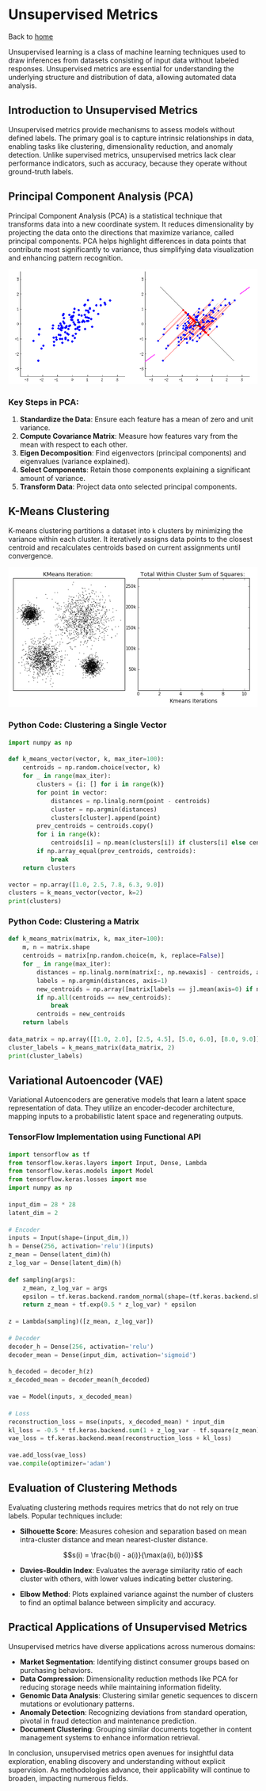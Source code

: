 # Unsupervised Metrics

Back to [home](../README.md)

Unsupervised learning is a class of machine learning techniques used to draw inferences from datasets consisting of input data without labeled responses. Unsupervised metrics are essential for understanding the underlying structure and distribution of data, allowing automated data analysis.

## Introduction to Unsupervised Metrics

Unsupervised metrics provide mechanisms to assess models without defined labels. The primary goal is to capture intrinsic relationships in data, enabling tasks like clustering, dimensionality reduction, and anomaly detection. Unlike supervised metrics, unsupervised metrics lack clear performance indicators, such as accuracy, because they operate without ground-truth labels.

## Principal Component Analysis (PCA)

Principal Component Analysis (PCA) is a statistical technique that transforms data into a new coordinate system. It reduces dimensionality by projecting the data onto the directions that maximize variance, called principal components. PCA helps highlight differences in data points that contribute most significantly to variance, thus simplifying data visualization and enhancing pattern recognition.

![graph](../pics/11_unsupervised_01.gif)

### Key Steps in PCA:

1. **Standardize the Data**: Ensure each feature has a mean of zero and unit variance.
2. **Compute Covariance Matrix**: Measure how features vary from the mean with respect to each other.
3. **Eigen Decomposition**: Find eigenvectors (principal components) and eigenvalues (variance explained).
4. **Select Components**: Retain those components explaining a significant amount of variance.
5. **Transform Data**: Project data onto selected principal components.

## K-Means Clustering

K-means clustering partitions a dataset into `k` clusters by minimizing the variance within each cluster. It iteratively assigns data points to the closest centroid and recalculates centroids based on current assignments until convergence.

![graph](../pics/11_unsupervised_02.gif)

### Python Code: Clustering a Single Vector

```python
import numpy as np

def k_means_vector(vector, k, max_iter=100):
    centroids = np.random.choice(vector, k)
    for _ in range(max_iter):
        clusters = {i: [] for i in range(k)}
        for point in vector:
            distances = np.linalg.norm(point - centroids)
            cluster = np.argmin(distances)
            clusters[cluster].append(point)
        prev_centroids = centroids.copy()
        for i in range(k):
            centroids[i] = np.mean(clusters[i]) if clusters[i] else centroids[i]
        if np.array_equal(prev_centroids, centroids):
            break
    return clusters

vector = np.array([1.0, 2.5, 7.8, 6.3, 9.0])
clusters = k_means_vector(vector, k=2)
print(clusters)
```

### Python Code: Clustering a Matrix

```python
def k_means_matrix(matrix, k, max_iter=100):
    m, n = matrix.shape
    centroids = matrix[np.random.choice(m, k, replace=False)]
    for _ in range(max_iter):
        distances = np.linalg.norm(matrix[:, np.newaxis] - centroids, axis=2)
        labels = np.argmin(distances, axis=1)
        new_centroids = np.array([matrix[labels == j].mean(axis=0) if np.any(labels == j) else centroids[j] for j in range(k)])
        if np.all(centroids == new_centroids):
            break
        centroids = new_centroids
    return labels

data_matrix = np.array([[1.0, 2.0], [2.5, 4.5], [5.0, 6.0], [8.0, 9.0]])
cluster_labels = k_means_matrix(data_matrix, 2)
print(cluster_labels)
```

## Variational Autoencoder (VAE)

Variational Autoencoders are generative models that learn a latent space representation of data. They utilize an encoder-decoder architecture, mapping inputs to a probabilistic latent space and regenerating outputs.

### TensorFlow Implementation using Functional API

```python
import tensorflow as tf
from tensorflow.keras.layers import Input, Dense, Lambda
from tensorflow.keras.models import Model
from tensorflow.keras.losses import mse
import numpy as np

input_dim = 28 * 28
latent_dim = 2

# Encoder
inputs = Input(shape=(input_dim,))
h = Dense(256, activation='relu')(inputs)
z_mean = Dense(latent_dim)(h)
z_log_var = Dense(latent_dim)(h)

def sampling(args):
    z_mean, z_log_var = args
    epsilon = tf.keras.backend.random_normal(shape=(tf.keras.backend.shape(z_mean)[0], latent_dim), mean=0., stddev=0.1)
    return z_mean + tf.exp(0.5 * z_log_var) * epsilon

z = Lambda(sampling)([z_mean, z_log_var])

# Decoder
decoder_h = Dense(256, activation='relu')
decoder_mean = Dense(input_dim, activation='sigmoid')

h_decoded = decoder_h(z)
x_decoded_mean = decoder_mean(h_decoded)

vae = Model(inputs, x_decoded_mean)

# Loss
reconstruction_loss = mse(inputs, x_decoded_mean) * input_dim
kl_loss = -0.5 * tf.keras.backend.sum(1 + z_log_var - tf.square(z_mean) - tf.exp(z_log_var), axis=-1)
vae_loss = tf.keras.backend.mean(reconstruction_loss + kl_loss)

vae.add_loss(vae_loss)
vae.compile(optimizer='adam')
```

## Evaluation of Clustering Methods

Evaluating clustering methods requires metrics that do not rely on true labels. Popular techniques include:

- **Silhouette Score**: Measures cohesion and separation based on mean intra-cluster distance and mean nearest-cluster distance.

$$s(i) = \frac{b(i) - a(i)}{\max(a(i), b(i))}$$

- **Davies-Bouldin Index**: Evaluates the average similarity ratio of each cluster with others, with lower values indicating better clustering.

- **Elbow Method**: Plots explained variance against the number of clusters to find an optimal balance between simplicity and accuracy.

## Practical Applications of Unsupervised Metrics

Unsupervised metrics have diverse applications across numerous domains:

- **Market Segmentation**: Identifying distinct consumer groups based on purchasing behaviors.
- **Data Compression**: Dimensionality reduction methods like PCA for reducing storage needs while maintaining information fidelity.
- **Genomic Data Analysis**: Clustering similar genetic sequences to discern mutations or evolutionary patterns.
- **Anomaly Detection**: Recognizing deviations from standard operation, pivotal in fraud detection and maintenance prediction.
- **Document Clustering**: Grouping similar documents together in content management systems to enhance information retrieval.

In conclusion, unsupervised metrics open avenues for insightful data exploration, enabling discovery and understanding without explicit supervision. As methodologies advance, their applicability will continue to broaden, impacting numerous fields.